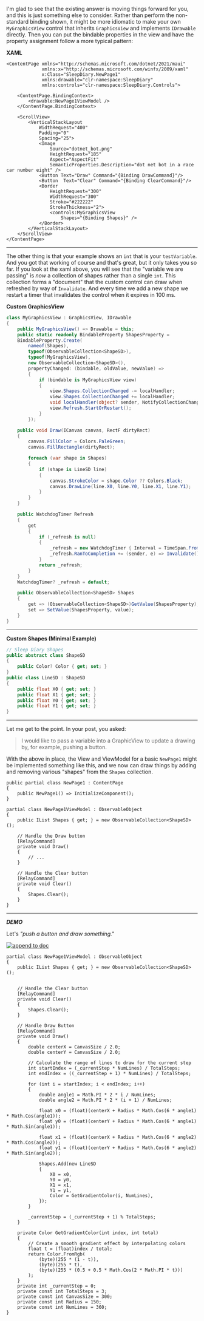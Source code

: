 I'm glad to see that the existing answer is moving things forward for you, and this is just something else to consider. Rather than perform the non-standard binding shown, it might be more idiomatic to make your own `MyGraphicsView` control that inherits `GraphicsView` and implements `IDrawable` directly. Then you can put the bindable properties in the view and have the property assignment follow a more typical pattern:

**XAML**
~~~xaml
<ContentPage xmlns="http://schemas.microsoft.com/dotnet/2021/maui"
             xmlns:x="http://schemas.microsoft.com/winfx/2009/xaml"
             x:Class="SleepDiary.NewPage1"             
             xmlns:drawable="clr-namespace:SleepDiary"
             xmlns:controls="clr-namespace:SleepDiary.Controls">

    <ContentPage.BindingContext>
        <drawable:NewPage1ViewModel />
    </ContentPage.BindingContext>

    <ScrollView>
        <VerticalStackLayout
            WidthRequest="400"
            Padding="0" 
            Spacing="25">
            <Image
                Source="dotnet_bot.png"
                HeightRequest="185"
                Aspect="AspectFit"
                SemanticProperties.Description="dot net bot in a race car number eight" />            
            <Button Text="Draw" Command="{Binding DrawCommand}"/>
            <Button  Text="Clear" Command="{Binding ClearCommand}"/>
            <Border
                HeightRequest="300"
                WidthRequest="300"
                Stroke="#222222"
                StrokeThickness="2">
                <controls:MyGraphicsView 
                    Shapes="{Binding Shapes}" />
            </Border>
        </VerticalStackLayout>
    </ScrollView>
</ContentPage>
~~~

___

The other thing is that your example shows an `int` that is your `testVariable`. And you got that working of course and that's great, but it only takes you so far. If you look at the xaml above, you will see that the "variable we are passing" is _now_ a collection of shapes rather than a single `int`. This collection forms a "document" that the custom control can draw when refreshed by way of `Invalidate`. And every time we add a new shape we restart a timer that invalidates the control when it expires in 100 ms.

**Custom GraphicsView**
~~~csharp
class MyGraphicsView : GraphicsView, IDrawable
{
    public MyGraphicsView() => Drawable = this;
    public static readonly BindableProperty ShapesProperty =
    BindableProperty.Create(
        nameof(Shapes),
        typeof(ObservableCollection<ShapeSD>),
        typeof(MyGraphicsView),
        new ObservableCollection<ShapeSD>(),
        propertyChanged: (bindable, oldValue, newValue) =>
        {
            if (bindable is MyGraphicsView view)
            {
                view.Shapes.CollectionChanged -= localHandler;
                view.Shapes.CollectionChanged += localHandler;
                void localHandler(object? sender, NotifyCollectionChangedEventArgs e)=>
                view.Refresh.StartOrRestart();
            }
        });

    public void Draw(ICanvas canvas, RectF dirtyRect)
    {
        canvas.FillColor = Colors.PaleGreen;
        canvas.FillRectangle(dirtyRect);

        foreach (var shape in Shapes)
        {
            if (shape is LineSD line)
            {
                canvas.StrokeColor = shape.Color ?? Colors.Black;
                canvas.DrawLine(line.X0, line.Y0, line.X1, line.Y1);
            }
        }
    }

    public WatchdogTimer Refresh
    {
        get
        {
            if (_refresh is null)
            {
                _refresh = new WatchdogTimer { Interval = TimeSpan.FromSeconds(0.1) };
                _refresh.RanToCompletion += (sender, e) => Invalidate();
            }
            return _refresh;
        }
    }
    WatchdogTimer? _refresh = default;

    public ObservableCollection<ShapeSD> Shapes
    {
        get => (ObservableCollection<ShapeSD>)GetValue(ShapesProperty);
        set => SetValue(ShapesProperty, value);
    }
}
~~~

___

**Custom Shapes (Minimal Example)**

~~~csharp
// Sleep Diary Shapes
public abstract class ShapeSD 
{ 
    public Color? Color { get; set; }
}
public class LineSD : ShapeSD
{
    public float X0 { get; set; }
    public float X1 { get; set; }
    public float Y0 { get; set; }
    public float Y1 { get; set; }
}
~~~
___

Let me get to the point. In your post, you asked:

>I would like to pass a variable into a GraphicView to update a drawing by, for example, pushing a button.

With the above in place, the View and ViewModel for a basic `NewPage1` might be implemented something like this, and we now can draw things by adding and removing various "shapes" from the `Shapes` collection.

~~~
public partial class NewPage1 : ContentPage
{
    public NewPage1() => InitializeComponent();
}

partial class NewPage1ViewModel : ObservableObject
{
    public IList Shapes { get; } = new ObservableCollection<ShapeSD>();

    // Handle the Draw button
    [RelayCommand]
    private void Draw()
    {
        // ...
    }

    // Handle the Clear button
    [RelayCommand]
    private void Clear()
    {
        Shapes.Clear();
    }
}
~~~

___

***DEMO***

Let's _"push a button and draw something."_

[![append to doc][1]][1]


~~~
partial class NewPage1ViewModel : ObservableObject
{
    public IList Shapes { get; } = new ObservableCollection<ShapeSD>();


    // Handle the Clear button
    [RelayCommand]
    private void Clear()
    {
        Shapes.Clear();
    }

    // Handle Draw Button
    [RelayCommand]
    private void Draw()
    {
        double centerX = CanvasSize / 2.0;
        double centerY = CanvasSize / 2.0;

        // Calculate the range of lines to draw for the current step
        int startIndex = (_currentStep * NumLines) / TotalSteps;
        int endIndex = ((_currentStep + 1) * NumLines) / TotalSteps;

        for (int i = startIndex; i < endIndex; i++)
        {
            double angle1 = Math.PI * 2 * i / NumLines;
            double angle2 = Math.PI * 2 * (i + 1) / NumLines;

            float x0 = (float)(centerX + Radius * Math.Cos(6 * angle1) * Math.Cos(angle1));
            float y0 = (float)(centerY + Radius * Math.Cos(6 * angle1) * Math.Sin(angle1));

            float x1 = (float)(centerX + Radius * Math.Cos(6 * angle2) * Math.Cos(angle2));
            float y1 = (float)(centerY + Radius * Math.Cos(6 * angle2) * Math.Sin(angle2));

            Shapes.Add(new LineSD
            {
                X0 = x0,
                Y0 = y0,
                X1 = x1,
                Y1 = y1,
                Color = GetGradientColor(i, NumLines),
            });
        }

        _currentStep = (_currentStep + 1) % TotalSteps;
    }

    private Color GetGradientColor(int index, int total)
    {
        // Create a smooth gradient effect by interpolating colors
        float t = (float)index / total;
        return Color.FromRgb(
            (byte)(255 * (1 - t)),
            (byte)(255 * t),
            (byte)(255 * (0.5 + 0.5 * Math.Cos(2 * Math.PI * t)))
        );
    }
    private int _currentStep = 0;
    private const int TotalSteps = 3;
    private const int CanvasSize = 300;
    private const int Radius = 150;
    private const int NumLines = 360;
}
~~~


  [1]: https://i.sstatic.net/51dtjw6H.png
